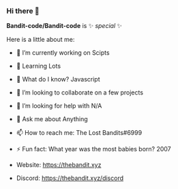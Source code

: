 ### Hi there 👋


**Bandit-code/Bandit-code** is ✨ _special_ ✨

Here is a little about me:

- 🔭 I’m currently working on Scipts
- 🌱 Learning Lots
- 🌱 What do I know? Javascript
- 👯 I’m looking to collaborate on a few projects
- 🤔 I’m looking for help with N/A
- 💬 Ask me about Anything
- 📫 How to reach me: The Lost Bandits#6999
- ⚡ Fun fact: What year was the most babies born? 2007

- Website: https://thebandit.xyz
- Discord: https://thebandit.xyz/discord
